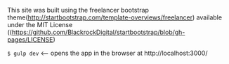 This site was built using the freelancer bootstrap theme(http://startbootstrap.com/template-overviews/freelancer) available under the MIT License ((https://github.com/BlackrockDigital/startbootstrap/blob/gh-pages/LICENSE)



`$ gulp dev`  <-- opens the app in the browser at http://localhost:3000/